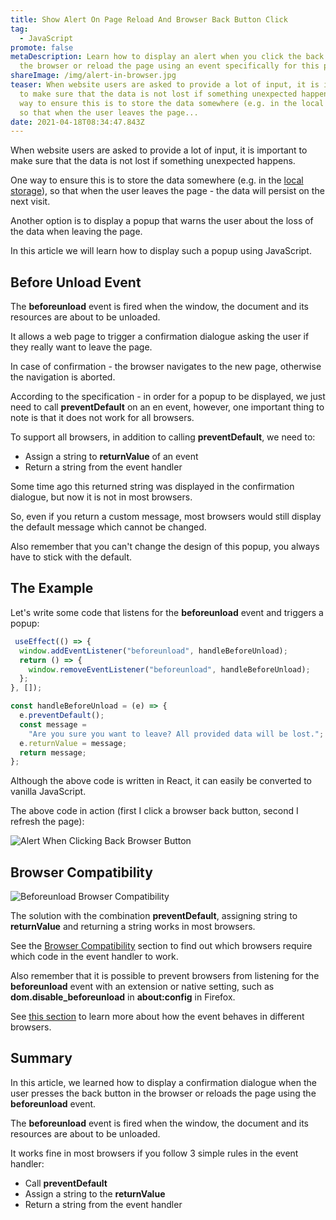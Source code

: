 ```yaml
---
title: Show Alert On Page Reload And Browser Back Button Click
tag:
  - JavaScript
promote: false
metaDescription: Learn how to display an alert when you click the back button in
  the browser or reload the page using an event specifically for this purpose.
shareImage: /img/alert-in-browser.jpg
teaser: When website users are asked to provide a lot of input, it is important
  to make sure that the data is not lost if something unexpected happens. One
  way to ensure this is to store the data somewhere (e.g. in the local storage),
  so that when the user leaves the page...
date: 2021-04-18T08:34:47.843Z
---
```

When website users are asked to provide a lot of input, it is important to make sure that the data is not lost if something unexpected happens.

One way to ensure this is to store the data somewhere (e.g. in the [local storage](/the-limitations-and-security-of-localstorage-in-javascript/)), so that when the user leaves the page - the data will persist on the next visit.

Another option is to display a popup that warns the user about the loss of the data when leaving the page.

In this article we will learn how to display such a popup using JavaScript.

## Before Unload Event

The **beforeunload** event is fired when the window, the document and its resources are about to be unloaded. 

It allows a web page to trigger a confirmation dialogue asking the user if they really want to leave the page. 

In case of confirmation - the browser navigates to the new page, otherwise the navigation is aborted.

According to the specification - in order for a popup to be displayed, we just need to call **preventDefault** on an en event, however, one important thing to note is that it does not work for all browsers.

To support all browsers, in addition to calling **preventDefault**, we need to:

* Assign a string to **returnValue** of an event
* Return a string from the event handler

Some time ago this returned string was displayed in the confirmation dialogue, but now it is not in most browsers.

So, even if you return a custom message, most browsers would still display the default message which cannot be changed.

Also remember that you can't change the design of this popup, you always have to stick with the default.

## The Example

Let's write some code that listens for the **beforeunload** event and triggers a popup:

```jsx
 useEffect(() => {
  window.addEventListener("beforeunload", handleBeforeUnload);
  return () => {
    window.removeEventListener("beforeunload", handleBeforeUnload);
  };
}, []);

const handleBeforeUnload = (e) => {
  e.preventDefault();
  const message =
    "Are you sure you want to leave? All provided data will be lost.";
  e.returnValue = message;
  return message;
};
```

Although the above code is written in React, it can easily be converted to vanilla JavaScript.

The above code in action (first I click a browser back button, second I refresh the page):

![Alert When Clicking Back Browser Button](/img/alert.gif "Alert When Clicking Back Browser Button")

## Browser Compatibility

![Beforeunload Browser Compatibility](/img/screenshot-2021-04-17-at-12.00.54.png "Beforeunload Browser Compatibility")

The solution with the combination **preventDefault**, assigning string to **returnValue** and returning a string works in most browsers.

See the [Browser Compatibility](https://developer.mozilla.org/en-US/docs/Web/API/Window/beforeunload_event#browser_compatibility) section to find out which browsers require which code in the event handler to work.

Also remember that it is possible to prevent browsers from listening for the **beforeunload** event with an extension or native setting, such as **dom.disable_beforeunload** in **about:config** in Firefox.

See [this section](https://developer.mozilla.org/en-US/docs/Web/API/WindowEventHandlers/onbeforeunload#browser_compatibility) to learn more about how the event behaves in different browsers.

## Summary

In this article, we learned how to display a confirmation dialogue when the user presses the back button in the browser or reloads the page using the **beforeunload** event.

The **beforeunload** event is fired when the window, the document and its resources are about to be unloaded.

It works fine in most browsers if you follow 3 simple rules in the event handler:

* Call **preventDefault**
* Assign a string to the **returnValue**
* Return a string from the event handler